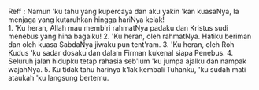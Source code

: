 Reff :
Namun 'ku tahu yang kupercaya
dan aku yakin 'kan kuasaNya,
Ia menjaga yang kutaruhkan
hingga hariNya kelak!
<br>
1.
'Ku heran, Allah mau memb'ri rahmatNya padaku
dan Kristus sudi menebus yang hina bagaiku!
2.
'Ku heran, oleh rahmatNya. Hatiku beriman
dan oleh kuasa SabdaNya jiwaku pun tent'ram.
3.
'Ku heran, oleh Roh Kudus 'ku sadar dosaku
dan dalam Firman kukenal siapa Penebus.
4.
Seluruh jalan hidupku tetap rahasia
seb'lum 'ku jumpa ajalku dan nampak wajahNya.
5.
Ku tidak tahu harinya k'lak kembali Tuhanku,
'ku sudah mati ataukah 'ku langsung bertemu.
